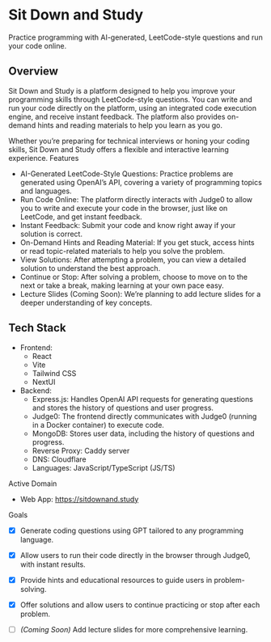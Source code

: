 # Sit Down and Study

Practice programming with AI-generated, LeetCode-style questions and run your code online.
## Overview

Sit Down and Study is a platform designed to help you improve your programming skills through LeetCode-style questions. You can write and run your code directly on the platform, using an integrated code execution engine, and receive instant feedback. The platform also provides on-demand hints and reading materials to help you learn as you go.

Whether you’re preparing for technical interviews or honing your coding skills, Sit Down and Study offers a flexible and interactive learning experience.
Features

* AI-Generated LeetCode-Style Questions: Practice problems are generated using OpenAI’s API, covering a variety of programming topics and languages.
* Run Code Online: The platform directly interacts with Judge0 to allow you to write and execute your code in the browser, just like on LeetCode, and get instant feedback.
* Instant Feedback: Submit your code and know right away if your solution is correct.
* On-Demand Hints and Reading Material: If you get stuck, access hints or read topic-related materials to help you solve the problem.
* View Solutions: After attempting a problem, you can view a detailed solution to understand the best approach.
* Continue or Stop: After solving a problem, choose to move on to the next or take a break, making learning at your own pace easy.
* Lecture Slides (Coming Soon): We’re planning to add lecture slides for a deeper understanding of key concepts.

## Tech Stack

* Frontend:
  * React
  * Vite
  * Tailwind CSS
  * NextUI
* Backend:
  * Express.js: Handles OpenAI API requests for generating questions and stores the history of questions and user progress.
  * Judge0: The frontend directly communicates with Judge0 (running in a Docker container) to execute code.
  * MongoDB: Stores user data, including the history of questions and progress.
  * Reverse Proxy: Caddy server
  * DNS: Cloudflare
  * Languages: JavaScript/TypeScript (JS/TS)

Active Domain
* Web App: https://sitdownand.study

Goals
- [x] Generate coding questions using GPT tailored to any programming language.
- [x] Allow users to run their code directly in the browser through Judge0, with instant results.
- [x] Provide hints and educational resources to guide users in problem-solving.
- [x] Offer solutions and allow users to continue practicing or stop after each problem.
- [ ] *(Coming Soon)* Add lecture slides for more comprehensive learning.

